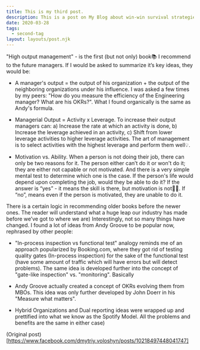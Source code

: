 ```yaml
---
title: This is my third post.
description: This is a post on My Blog about win-win survival strategies.
date: 2020-03-28
tags:
  - second-tag
layout: layouts/post.njk
---
```

"High output management" - is the first (but not only) book📚 I recommend to the future managers. If I would be asked to summarize it’s key ideas, they would be:
- A manager's output = the output of his organization + the output of the neighboring organizations under his influence. I was asked a few times by my peers: "How do you measure the efficiency of the Engineering manager? What are his OKRs?". What I found organically is the same as Andy's formula. 

- Managerial Output = Activity x Leverage. To increase their output managers can: a) Increase the rate at which an activity is done, b) Increase the leverage achieved in an activity, c) Shift from lower leverage activities to higher leverage activities. The art of management is to select activities with the highest leverage and perform them well💡.

- Motivation vs. Ability. When a person is not doing their job, there can only be two reasons for it. The person either can’t do it or won't do it; they are either not capable or not motivated. And there is a very simple mental test to determine which one is the case. If the person's life would depend upon completing the job, would they be able to do it? If the answer is “yes” - it means the skill is there, but motivation is not🏃‍♂️. If “no”, means even if the person is motivated, they are unable to do it.

There is a certain logic in recommending older books before the newer ones. The reader will understand what a huge leap our industry has made before we’ve got to where we are) Interestingly, not so many things have changed. I found a lot of ideas from Andy Groove to be popular now, rephrased by other people:

- "In-process inspection vs functional test" analogy reminds me of an approach popularized by Booking.com, where they got rid of testing quality gates (In-process inspection) for the sake of the functional test (have some amount of traffic which will have errors but will detect problems). The same idea is developed further into the concept of "gate-like inspection" vs. "monitoring". Basically 

- Andy Groove actually created a concept of OKRs evolving them from MBOs. This idea was only further developed by John Doerr in his "Measure what matters".

- Hybrid Organizations and Dual reporting ideas were wrapped up and prettified into what we know as the Spotify Model. All the problems and benefits are the same in either case)

(Original post)[https://www.facebook.com/dmytriy.voloshyn/posts/10218497448041747]
